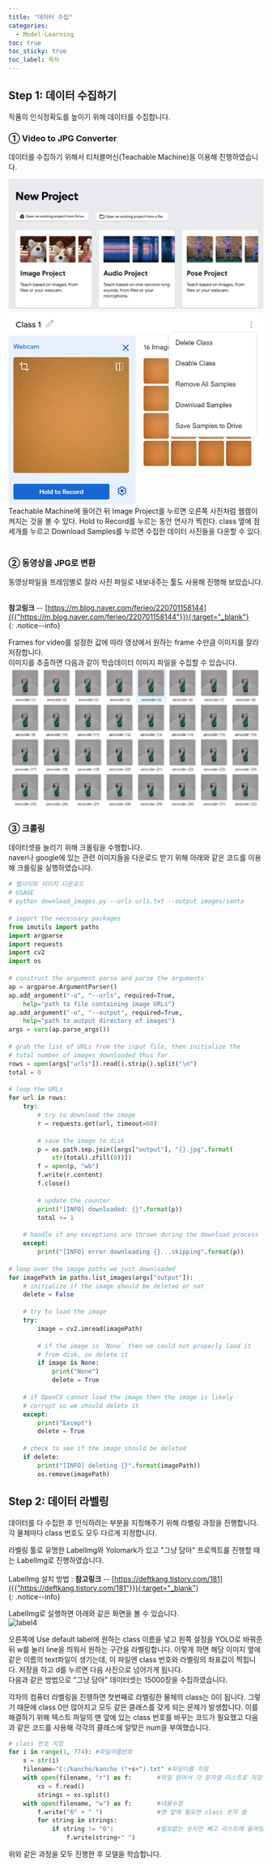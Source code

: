 ```yaml
---
title: "데이터 수집"
categories:
  - Model-Learning
toc: true
toc_sticky: true
toc_label: 목차
---
```


## Step 1: 데이터 수집하기 
작품의 인식정확도를  높이기 위해 데이터를 수집합니다.

### ① Video to JPG Converter
데이터를 수집하기 위해서 티처블머신(Teachable Machine)을 이용해 진행하였습니다.

![label1](/assets/images/label1.png)
![label2](/assets/images/label2.png)
<br>
Teachable Machine에 들어간 뒤 Image Project를 누르면 오른쪽 사진처럼 웹캠이 켜지는 것을 볼 수 있다. 
Hold to Record를 누르는 동안 연사가 찍힌다. class 옆에 점세개를 누르고 Download Samples를 누르면 수집한 데이터 사진들을 다운할 수 있다. <br><br>

### ② 동영상을 JPG로 변환
동영상파일을 프레임별로 잘라 사진 파일로 내보내주는 툴도 사용해 진행해 보았습니다.

 <br>**참고링크**
-- [https://m.blog.naver.com/ferieo/220701158144]({{"https://m.blog.naver.com/ferieo/220701158144"}}){:target="_blank"} <br>
{: .notice--info}

Frames for video를 설정한 값에 따라 영상에서 원하는 frame 수만큼 이미지를 잘라 저장합니다.  
이미지를 추출하면 다음과 같이 학습데이터 이미지 파일을 수집할 수 있습니다.
![label3](/assets/images/label3.png)

### ③ 크롤링
데이터셋을 늘리기 위해 크롤링을 수행합니다.  
naver나 google에 있는 관련 이미지들을 다운로드 받기 위해 아래와 같은 코드를 이용해 크롤링을 실행하였습니다.
```python
# 웹사이트 이미지 다운로드
# USAGE
# python download_images.py --urls urls.txt --output images/santa

# import the necessary packages
from imutils import paths
import argparse
import requests
import cv2
import os

# construct the argument parse and parse the arguments
ap = argparse.ArgumentParser()
ap.add_argument("-u", "--urls", required=True,
	help="path to file containing image URLs")
ap.add_argument("-o", "--output", required=True,
	help="path to output directory of images")
args = vars(ap.parse_args())

# grab the list of URLs from the input file, then initialize the
# total number of images downloaded thus far
rows = open(args["urls"]).read().strip().split("\n")
total = 0

# loop the URLs
for url in rows:
	try:
		# try to download the image
		r = requests.get(url, timeout=60)

		# save the image to disk
		p = os.path.sep.join([args["output"], "{}.jpg".format(
			str(total).zfill(8))])
		f = open(p, "wb")
		f.write(r.content)
		f.close()

		# update the counter
		print("[INFO] downloaded: {}".format(p))
		total += 1

	# handle if any exceptions are thrown during the download process
	except:
		print("[INFO] error downloading {}...skipping".format(p))

# loop over the image paths we just downloaded
for imagePath in paths.list_images(args["output"]):
	# initialize if the image should be deleted or not
	delete = False

	# try to load the image
	try:
		image = cv2.imread(imagePath)

		# if the image is `None` then we could not properly load it
		# from disk, so delete it
		if image is None:
			print("None")
			delete = True

	# if OpenCV cannot load the image then the image is likely
	# corrupt so we should delete it
	except:
		print("Except")
		delete = True

	# check to see if the image should be deleted
	if delete:
		print("[INFO] deleting {}".format(imagePath))
		os.remove(imagePath)

````


## Step 2: 데이터 라벨링
데이터를 다 수집한 후 인식하려는 부분을 지정해주기 위해 라벨링 과정을 진행합니다.  
각 물체마다 class 번호도 모두 다르게 지정합니다.

라벨링 툴로 유명한 LabelImg와 Yolomark가 있고 "그냥 담아" 프로젝트를 진행할 때는 LabelImg로 진행하였습니다.  
 <br>LabelImg 설치 방법 : **참고링크**
-- [https://deftkang.tistory.com/181]({{"https://deftkang.tistory.com/181"}}){:target="_blank"} <br>
{: .notice--info}

LabelImg로 실행하면 아래와 같은 화면을 볼 수 있습니다.  
![label4](/assets/images/label4.png)

오른쪽에 Use default label에 원하는 class 이름을 넣고 왼쪽 설정을 YOLO로 바꿔준 뒤 w를 눌러 line을 띄워서 원하는 구간을 라벨링합니다. 이렇게 하면 해당 이미지 옆에 같은 이름의 text파일이 생기는데, 이 파일엔 class 번호와 라벨링의 좌표값이 찍힙니다. 
저장을 하고 d를 누르면 다음 사진으로 넘어가게 됩니다.  
다음과 같은 방법으로 "그냥 담아" 데이터셋는 15000장을 수집하였습니다.

각자의 컴퓨터 라벨링을 진행하면 첫번째로 라벨링한 물체의 class는 0이 됩니다. 
그렇기 때문에 class 0만 많아지고 모두 같은 클래스를 갖게 되는 문제가 발생합니다. 
이를 해결하기 위해 텍스트 파일의 맨 앞에 있는 class 번호를 바꾸는 코드가 필요했고 다음과 같은 코드를 사용해 각각의 클래스에 알맞은 num을 부여했습니다.

```python
# class 번호 지정
for i in range(1, 774): #파일이름번호
    s = str(i)
    filename="C:/kancho/kancho ("+s+").txt" #파일이름 지정
    with open(filename, "r") as f:       #파일 읽어서 각 문자열 리스트로 저장
        xs = f.read()
        strings = xs.split()
    with open(filename, "w") as f:       #내용수정
        f.write("6" + " ")               #맨 앞에 필요한 class 숫자 씀
        for string in strings:
            if string != "0":            #필요없는 숫자만 빼고 리스트에 들어있는 문자열 다시 씀
                f.write(string+" ")

````

위와 같은 과정을 모두 진행한 후 모델을 학습합니다.

